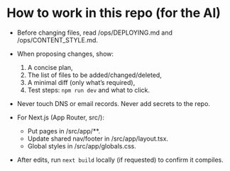 # How to work in this repo (for the AI)
- Before changing files, read /ops/DEPLOYING.md and /ops/CONTENT_STYLE.md.
- When proposing changes, show:
  1) A concise plan,
  2) The list of files to be added/changed/deleted,
  3) A minimal diff (only what’s required),
  4) Test steps: `npm run dev` and what to click.

- Never touch DNS or email records. Never add secrets to the repo.
- For Next.js (App Router, src/):
  - Put pages in /src/app/**.
  - Update shared nav/footer in /src/app/layout.tsx.
  - Global styles in /src/app/globals.css.
- After edits, run `next build` locally (if requested) to confirm it compiles.
